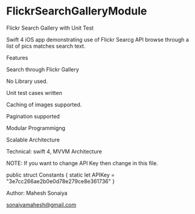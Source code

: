 # FlickrSearchGalleryModule

Flickr Search Gallery with Unit Test

Swift 4 iOS app demonstrating use of Flickr Searcg API browse through a list of pics matches search text.

Features

Search through Flickr Gallery

No Library used.

Unit test cases written 

Caching of images supported.

Pagination supported

Modular Programmigng

Scalable Architecture

Technical: swift 4, MVVM Architecture


NOTE:
If you want to change API Key then change in this file.

public struct Constants {
    static let APIKey = "3e7cc266ae2b0e0d78e279ce8e361736"
}

Author:
Mahesh Sonaiya

sonaiyamahesh@gmail.com
